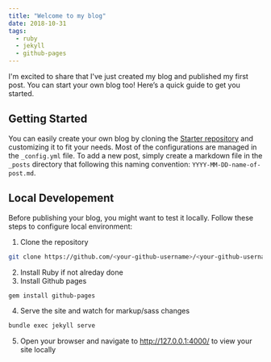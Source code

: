 ```yaml
---
title: "Welcome to my blog"
date: 2018-10-31
tags:
  - ruby
  - jekyll
  - github-pages
---
```


I'm excited to share that I've just created my blog and published my first post. You can start your own blog too! Here’s a quick guide to get you started.

## Getting Started
You can easily create your own blog by cloning the [Starter repository](https://github.com/barryclark/jekyll-now) and customizing it to fit your needs. Most of the configurations are managed in the `_config.yml` file.
To add a new post, simply create a markdown file in the `_posts` directory that  following this naming convention: `YYYY-MM-DD-name-of-post.md`.

## Local Developement
Before publishing your blog, you might want to test it locally. Follow these steps to configure local environment:
1. Clone the repository
```sh
git clone https://github.com/<your-github-username>/<your-github-username>.github.io.git
```
2. Install Ruby if not alreday done
3. Install Github pages
```sh
gem install github-pages
```
4. Serve the site and watch for markup/sass changes
```sh
bundle exec jekyll serve
```
5. Open your browser and navigate to http://127.0.0.1:4000/ to view your site locally